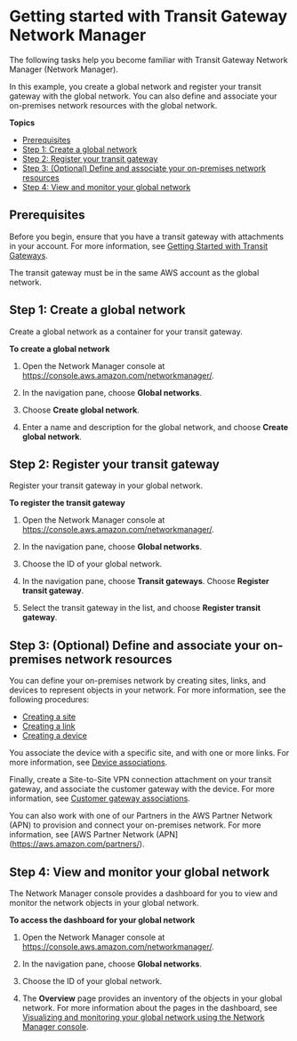 # Getting started with Transit Gateway Network Manager<a name="network-manager-getting-started"></a>

The following tasks help you become familiar with Transit Gateway Network Manager \(Network Manager\)\.

In this example, you create a global network and register your transit gateway with the global network\. You can also define and associate your on\-premises network resources with the global network\.

**Topics**
+ [Prerequisites](#network-manager-prerequisites)
+ [Step 1: Create a global network](#getting-started-create-global-network)
+ [Step 2: Register your transit gateway](#getting-started-register-tgw)
+ [Step 3: \(Optional\) Define and associate your on\-premises network resources](#getting-started-define-wan)
+ [Step 4: View and monitor your global network](#getting-started-view-global-network)

## Prerequisites<a name="network-manager-prerequisites"></a>

Before you begin, ensure that you have a transit gateway with attachments in your account\. For more information, see [Getting Started with Transit Gateways](https://docs.aws.amazon.com/vpc/latest/tgw/tgw-getting-started.html)\.

The transit gateway must be in the same AWS account as the global network\.

## Step 1: Create a global network<a name="getting-started-create-global-network"></a>

Create a global network as a container for your transit gateway\.

**To create a global network**

1. Open the Network Manager console at [https://console\.aws\.amazon\.com/networkmanager/](https://console.aws.amazon.com/networkmanager/)\. 

1. In the navigation pane, choose **Global networks**\.

1. Choose **Create global network**\.

1. Enter a name and description for the global network, and choose **Create global network**\.

## Step 2: Register your transit gateway<a name="getting-started-register-tgw"></a>

Register your transit gateway in your global network\.

**To register the transit gateway**

1. Open the Network Manager console at [https://console\.aws\.amazon\.com/networkmanager/](https://console.aws.amazon.com/networkmanager/)\. 

1. In the navigation pane, choose **Global networks**\.

1. Choose the ID of your global network\.

1. In the navigation pane, choose **Transit gateways**\. Choose **Register transit gateway**\.

1. Select the transit gateway in the list, and choose **Register transit gateway**\.

## Step 3: \(Optional\) Define and associate your on\-premises network resources<a name="getting-started-define-wan"></a>

You can define your on\-premises network by creating sites, links, and devices to represent objects in your network\. For more information, see the following procedures:
+ [Creating a site](on-premises-networks.md#creating-a-site)
+ [Creating a link](on-premises-networks.md#creating-a-link)
+ [Creating a device](on-premises-networks.md#creating-a-device)

You associate the device with a specific site, and with one or more links\. For more information, see [Device associations](on-premises-networks.md#device-associations)\.

Finally, create a Site\-to\-Site VPN connection attachment on your transit gateway, and associate the customer gateway with the device\. For more information, see [Customer gateway associations](on-premises-networks.md#cgw-association)\.

You can also work with one of our Partners in the AWS Partner Network \(APN\) to provision and connect your on\-premises network\. For more information, see [AWS Partner Network \(APN\](https://aws.amazon.com/partners/)\.

## Step 4: View and monitor your global network<a name="getting-started-view-global-network"></a>

The Network Manager console provides a dashboard for you to view and monitor the network objects in your global network\.

**To access the dashboard for your global network**

1. Open the Network Manager console at [https://console\.aws\.amazon\.com/networkmanager/](https://console.aws.amazon.com/networkmanager/)\. 

1. In the navigation pane, choose **Global networks**\.

1. Choose the ID of your global network\.

1. The **Overview** page provides an inventory of the objects in your global network\. For more information about the pages in the dashboard, see [Visualizing and monitoring your global network using the Network Manager console](network-manager-monitor-console.md)\.
